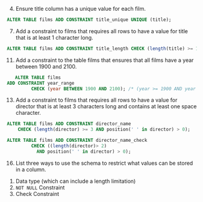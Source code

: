 4) Ensure title column has a unique value for each film.

```sql
ALTER TABLE films ADD CONSTRAINT title_unique UNIQUE (title);
```

7) Add a constraint to films that requires all rows to have a value for title that is at least 1 character long.

```sql
ALTER TABLE films ADD CONSTRAINT title_length CHECK (length(title) >= 1);
```

11) Add a constraint to the table films that ensures that all films have a year between 1900 and 2100.

```sql
   ALTER TABLE films
ADD CONSTRAINT year_range
         CHECK (year BETWEEN 1900 AND 2100); /* (year >= 1900 AND year <= 2100) */
```

13) Add a constraint to films that requires all rows to have a value for director that is at least 3 characters long and contains at least one space character.

```sql
ALTER TABLE films ADD CONSTRAINT director_name
    CHECK (length(director) >= 3 AND position(' ' in director) > 0);
```
```sql
ALTER TABLE films ADD CONSTRAINT director_name_check
         CHECK ((length(director)> 2)
           AND position(' ' in director) > 0);
```

16) List three ways to use the schema to restrict what values can be stored in a column.

1. Data type (which can include a length limitation)
2. `NOT NULL` Constraint
3. Check Constraint
